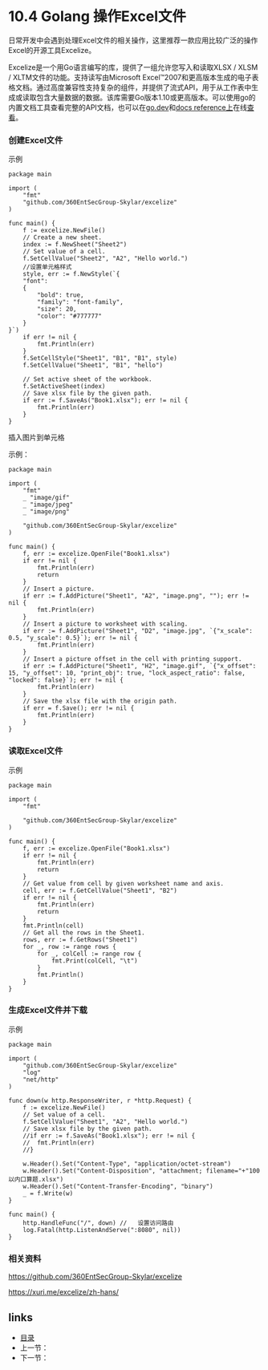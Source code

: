 # 10.4 Golang 操作Excel文件

日常开发中会遇到处理Excel文件的相关操作，这里推荐一款应用比较广泛的操作Excel的开源工具Excelize。

Excelize是一个用Go语言编写的库，提供了一组允许您写入和读取XLSX / XLSM / XLTM文件的功能。支持读写由Microsoft Excel™2007和更高版本生成的电子表格文档。通过高度兼容性支持复杂的组件，并提供了流式API，用于从工作表中生成或读取包含大量数据的数据。该库需要Go版本1.10或更高版本。可以使用go的内置文档工具查看完整的API文档，也可以在[go.dev](https://pkg.go.dev/github.com/360EntSecGroup-Skylar/excelize/v2?tab=doc)和[docs reference上](https://xuri.me/excelize/)在线[查看](https://pkg.go.dev/github.com/360EntSecGroup-Skylar/excelize/v2?tab=doc)。

### 创建Excel文件

示例

```
package main

import (
	"fmt"
	"github.com/360EntSecGroup-Skylar/excelize"
)

func main() {
	f := excelize.NewFile()
	// Create a new sheet.
	index := f.NewSheet("Sheet2")
	// Set value of a cell.
	f.SetCellValue("Sheet2", "A2", "Hello world.")
	//设置单元格样式
	style, err := f.NewStyle(`{
    "font":
    {
        "bold": true,
        "family": "font-family",
        "size": 20,
        "color": "#777777"
    }
}`)
	if err != nil {
		fmt.Println(err)
	}
	f.SetCellStyle("Sheet1", "B1", "B1", style)
	f.SetCellValue("Sheet1", "B1", "hello")

	// Set active sheet of the workbook.
	f.SetActiveSheet(index)
	// Save xlsx file by the given path.
	if err := f.SaveAs("Book1.xlsx"); err != nil {
		fmt.Println(err)
	}
}
```

插入图片到单元格

示例：

```
package main

import (
    "fmt"
    _ "image/gif"
    _ "image/jpeg"
    _ "image/png"

    "github.com/360EntSecGroup-Skylar/excelize"
)

func main() {
    f, err := excelize.OpenFile("Book1.xlsx")
    if err != nil {
        fmt.Println(err)
        return
    }
    // Insert a picture.
    if err := f.AddPicture("Sheet1", "A2", "image.png", ""); err != nil {
        fmt.Println(err)
    }
    // Insert a picture to worksheet with scaling.
    if err := f.AddPicture("Sheet1", "D2", "image.jpg", `{"x_scale": 0.5, "y_scale": 0.5}`); err != nil {
        fmt.Println(err)
    }
    // Insert a picture offset in the cell with printing support.
    if err := f.AddPicture("Sheet1", "H2", "image.gif", `{"x_offset": 15, "y_offset": 10, "print_obj": true, "lock_aspect_ratio": false, "locked": false}`); err != nil {
        fmt.Println(err)
    }
    // Save the xlsx file with the origin path.
    if err = f.Save(); err != nil {
        fmt.Println(err)
    }
}
```

### 读取Excel文件

示例

```
package main

import (
    "fmt"

    "github.com/360EntSecGroup-Skylar/excelize"
)

func main() {
    f, err := excelize.OpenFile("Book1.xlsx")
    if err != nil {
        fmt.Println(err)
        return
    }
    // Get value from cell by given worksheet name and axis.
    cell, err := f.GetCellValue("Sheet1", "B2")
    if err != nil {
        fmt.Println(err)
        return
    }
    fmt.Println(cell)
    // Get all the rows in the Sheet1.
    rows, err := f.GetRows("Sheet1")
    for _, row := range rows {
        for _, colCell := range row {
            fmt.Print(colCell, "\t")
        }
        fmt.Println()
    }
}
```

### 生成Excel文件并下载

示例

```
package main

import (
	"github.com/360EntSecGroup-Skylar/excelize"
	"log"
	"net/http"
)

func down(w http.ResponseWriter, r *http.Request) {
	f := excelize.NewFile()
	// Set value of a cell.
	f.SetCellValue("Sheet1", "A2", "Hello world.")
	// Save xlsx file by the given path.
	//if err := f.SaveAs("Book1.xlsx"); err != nil {
	//	fmt.Println(err)
	//}

	w.Header().Set("Content-Type", "application/octet-stream")
	w.Header().Set("Content-Disposition", "attachment; filename="+"100以内口算题.xlsx")
	w.Header().Set("Content-Transfer-Encoding", "binary")
	_ = f.Write(w)
}

func main() {
	http.HandleFunc("/", down) //   设置访问路由
	log.Fatal(http.ListenAndServe(":8080", nil))
}
```

### 相关资料

https://github.com/360EntSecGroup-Skylar/excelize

https://xuri.me/excelize/zh-hans/

## links

- [目录](/zh/preface.md)
- 上一节：
- 下一节：

